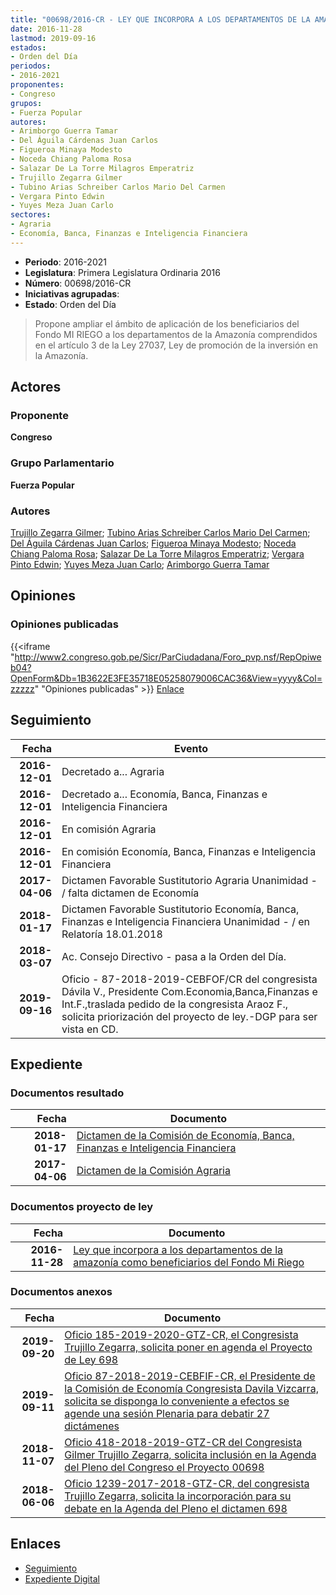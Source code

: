```yaml
---
title: "00698/2016-CR - LEY QUE INCORPORA A LOS DEPARTAMENTOS DE LA AMAZONÍA COMO BENEFICIARIOS DEL FONDO MI RIEGO"
date: 2016-11-28
lastmod: 2019-09-16
estados:
- Orden del Día
periodos:
- 2016-2021
proponentes:
- Congreso
grupos:
- Fuerza Popular
autores:
- Arimborgo Guerra Tamar
- Del Águila Cárdenas Juan Carlos
- Figueroa Minaya Modesto
- Noceda Chiang Paloma Rosa
- Salazar De La Torre Milagros Emperatriz
- Trujillo Zegarra Gilmer
- Tubino Arias Schreiber Carlos Mario Del Carmen
- Vergara Pinto Edwin
- Yuyes Meza Juan Carlo
sectores:
- Agraria
- Economía, Banca, Finanzas e Inteligencia Financiera
---
```

- **Periodo**: 2016-2021
- **Legislatura**: Primera Legislatura Ordinaria 2016
- **Número**: 00698/2016-CR
- **Iniciativas agrupadas**: 
- **Estado**: Orden del Día

> Propone ampliar el ámbito de aplicación de los beneficiarios del Fondo MI RIEGO a los departamentos de la Amazonía comprendidos en el artículo 3 de la Ley 27037, Ley de promoción de la inversión en la Amazonía.


## Actores

### Proponente

**Congreso**

### Grupo Parlamentario

**Fuerza Popular**

### Autores

[Trujillo Zegarra Gilmer](mailto:mailto:gtrujilloz@congreso.gob.pe); [Tubino Arias Schreiber Carlos Mario Del Carmen](mailto:mailto:ctubino@congreso.gob.pe); [Del Águila Cárdenas Juan Carlos](mailto:mailto:jdelaguila@congreso.gob.pe); [Figueroa Minaya Modesto](mailto:mailto:mfigueroam@congreso.gob.pe); [Noceda Chiang Paloma Rosa](mailto:mailto:pnoceda@congreso.gob.pe); [Salazar De La Torre Milagros Emperatriz](mailto:mailto:msalazard@congreso.gob.pe); [Vergara Pinto Edwin](mailto:mailto:evergara@congreso.gob.pe); [Yuyes Meza Juan Carlo](mailto:mailto:jyuyes@congreso.gob.pe); [Arimborgo Guerra Tamar](mailto:mailto:tarimborgo@congreso.gob.pe)

## Opiniones

### Opiniones publicadas

{{<iframe "http://www2.congreso.gob.pe/Sicr/ParCiudadana/Foro_pvp.nsf/RepOpiweb04?OpenForm&Db=1B3622E3FE35718E05258079006CAC36&View=yyyy&Col=zzzzz" "Opiniones publicadas" >}}
[Enlace](http://www2.congreso.gob.pe/Sicr/ParCiudadana/Foro_pvp.nsf/RepOpiweb04?OpenForm&Db=1B3622E3FE35718E05258079006CAC36&View=yyyy&Col=zzzzz)


## Seguimiento

| Fecha | Evento |
|------:|--------|
| **2016-12-01** | Decretado a... Agraria |
| **2016-12-01** | Decretado a... Economía, Banca, Finanzas e Inteligencia Financiera |
| **2016-12-01** | En comisión Agraria |
| **2016-12-01** | En comisión Economía, Banca, Finanzas e Inteligencia Financiera |
| **2017-04-06** | Dictamen Favorable Sustitutorio Agraria Unanimidad - / falta dictamen de Economía |
| **2018-01-17** | Dictamen Favorable Sustitutorio Economía, Banca, Finanzas e Inteligencia Financiera Unanimidad - / en Relatoría 18.01.2018 |
| **2018-03-07** | Ac. Consejo Directivo - pasa a la Orden del Día. |
| **2019-09-16** | Oficio - 87-2018-2019-CEBFOF/CR del congresista Dávila V., Presidente Com.Economia,Banca,Finanzas e Int.F.,traslada pedido de la congresista Araoz F., solicita priorización del proyecto de ley.-DGP para ser vista en CD. |

## Expediente

### Documentos resultado

| Fecha | Documento |
|------:|-----------|
| **2018-01-17** | [Dictamen de la Comisión de Economía, Banca, Finanzas e Inteligencia Financiera](http://www.leyes.congreso.gob.pe/Documentos/2016_2021/Dictamenes/Proyectos_de_Ley/00698DC09MAY20180117.PDF) |
| **2017-04-06** | [Dictamen de la Comisión Agraria](http://www.leyes.congreso.gob.pe/Documentos/2016_2021/Dictamenes/Proyectos_de_Ley/00698DC01MAY20170406.pdf) |

### Documentos proyecto de ley

| Fecha | Documento |
|------:|-----------|
| **2016-11-28** | [Ley que incorpora a los departamentos de la amazonía como beneficiarios del Fondo Mi Riego](http://www.leyes.congreso.gob.pe/Documentos/2016_2021/Proyectos_de_Ley_y_de_Resoluciones_Legislativas/PL0069820161128.pdf) |

### Documentos anexos

| Fecha | Documento |
|------:|-----------|
| **2019-09-20** | [Oficio 185-2019-2020-GTZ-CR, el Congresista Trujillo Zegarra, solicita poner en agenda el Proyecto de Ley 698](http://www.leyes.congreso.gob.pe/Documentos/2016_2021/Oficios/Congresistas/OFICIO-185-2019-2020-GTZ-CR.pdf) |
| **2019-09-11** | [Oficio 87-2018-2019-CEBFIF-CR, el Presidente de la Comisión de Economía Congresista Davila Vizcarra, solicita se disponga lo conveniente a efectos se agende una sesión Plenaria para debatir 27 dictámenes](http://www.leyes.congreso.gob.pe/Documentos/2016_2021/Oficios/Comisiones_Ordinarias/OFICIO-87-2018-2019-CEBFIF-CR.pdf) |
| **2018-11-07** | [Oficio 418-2018-2019-GTZ-CR del Congresista Gilmer Trujillo Zegarra, solicita inclusión en la Agenda del Pleno del Congreso el Proyecto 00698](http://www.leyes.congreso.gob.pe/Documentos/2016_2021/Oficios/Congresistas/OFICIO-418-2018-2019-GTZ-CR.pdf) |
| **2018-06-06** | [Oficio 1239-2017-2018-GTZ-CR, del congresista Trujillo Zegarra, solicita la incorporación para su debate en la Agenda del Pleno el dictamen 698](http://www.leyes.congreso.gob.pe/Documentos/2016_2021/Oficios/Congresistas/OFICIO-1239-2017-2018-GTZ-CR.pdf) |

## Enlaces

- [Seguimiento](http://www2.congreso.gob.pe/Sicr/TraDocEstProc/CLProLey2016.nsf/f7fff46988ca05b1052578e100829cc7/9009540292fd8ff005258079005dfc19?OpenDocument)
- [Expediente Digital](http://www2.congreso.gob.pe/Sicr/TraDocEstProc/Expvirt_2011.nsf/visbusqptramdoc1621/00698?opendocument)

